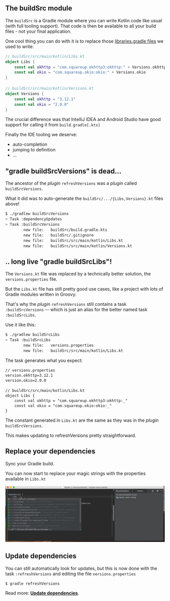 
## The buildSrc module

The `buildSrc` is a Gradle module where you can write Kotlin code like usual (with full tooling support). That code is then be available to all your build files - not your final application.

One cool thing you can do with it is to replace those [libraries.gradle files](https://github.com/abbas-oveissi/SearchMovies/blob/607ce1c6f9aa48669ab1b91f8824e9251f2a1fa5/libraries.gradle) we used to write:


```kotlin
// buildSrc/src/main/kotlin/Libs.kt
object Libs {
    const val okhttp = "com.squareup.okhttp3:okhttp:" + Versions.okhttp
    const val okio = "com.squareup.okio:okio:" + Versions.okio
}

// buildSrc/src/main/kotlin/Versions.kt
object Versions {
    const val okhttp = "3.12.1"
    const val okio = "2.0.0"
}
```

The crucial difference was that IntelliJ IDEA and Android Studio have good support for calling it from `build.gradle[.kts]`

Finally the IDE tooling we deserve:

- auto-completion
- jumping to definition
- ...


## "gradle buildSrcVersions" is dead...

The ancestor of the *plugin* `refreshVersions` was a *plugin* called `buildSrcVersions`.

What it did was to auto-generate the `buildSrc/.../{Libs,Versions}.kt` files above!

```bash
$ ./gradlew buildSrcVersions
> Task :dependencyUpdates
> Task :buildSrcVersions
        new file:   buildSrc/build.gradle.kts
        new file:   buildSrc/.gitignore
        new file:   buildSrc/src/main/kotlin/Libs.kt
        new file:   buildSrc/src/main/kotlin/Versions.kt
```

## .. long live "gradle buildSrcLibs"!

The `Versions.kt` file was replaced by a technically better solution, the `versions.properties` file.

But the `Libs.kt` file has still pretty good use cases, like a project with lots of Gradle modules written in Groovy.

That's why the *plugin* `refreshVersions` still contains a task `:buildSrcVersions` -- which is just an alias for the better named task `:buildSrcLibs`.

Use it like this:

```bash
$ ./gradlew buildSrcLibs
> Task :buildSrcLibs
        new file:   versions.properties
        new file:   buildSrc/src/main/kotlin/Libs.kt
```

The task generates what you expect:

```
// versions.properties
version.okhttp=3.12.1
version.okio=2.0.0

// buildSrc/src/main/kotlin/Libs.kt
object Libs {
    const val okhttp = "com.squareup.okhttp3:okhttp:_"
    const val okio = "com.squareup.okio:okio:_"
}
```

The constant generated in `Libs.kt` are the same as they was in the *plugin* `buildSrcVersions`.

This makes updating to refreshVersions pretty straightforward.

## Replace your dependencies

Sync your Gradle build.

You can now start to replace your magic strings with the properties available in `Libs.kt`

![](img/Libs.gif)

## Update dependencies

You can still automatically look for updates, but this is now done with the task `:refreshVersions` and editing the file `versions.properties`

```bash
$ gradle refreshVersions
```

Read more: [**Update dependencies**]({link.site}}/update-dependencies).
